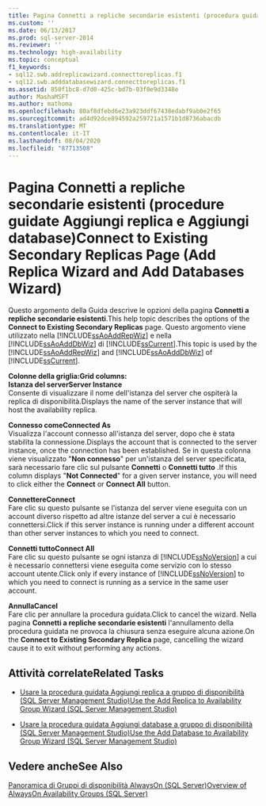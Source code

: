 ```yaml
---
title: Pagina Connetti a repliche secondarie esistenti (procedura guidata Aggiungi replica e Aggiungi database) | Microsoft Docs
ms.custom: ''
ms.date: 06/13/2017
ms.prod: sql-server-2014
ms.reviewer: ''
ms.technology: high-availability
ms.topic: conceptual
f1_keywords:
- sql12.swb.addreplicawizard.connecttoreplicas.f1
- sql12.swb.adddatabasewizard.connecttoreplicas.f1
ms.assetid: 850f1bc8-d7d0-425c-bd7b-03f0e9d3348e
author: MashaMSFT
ms.author: mathoma
ms.openlocfilehash: 80af8dfebd6e23a923ddf67438edabf9ab0e2f65
ms.sourcegitcommit: ad4d92dce894592a259721a1571b1d8736abacdb
ms.translationtype: MT
ms.contentlocale: it-IT
ms.lasthandoff: 08/04/2020
ms.locfileid: "87713508"
---
```

# <a name="connect-to-existing-secondary-replicas-page-add-replica-wizard-and-add-databases-wizard"></a><span data-ttu-id="e3fc7-102">Pagina Connetti a repliche secondarie esistenti (procedure guidate Aggiungi replica e Aggiungi database)</span><span class="sxs-lookup"><span data-stu-id="e3fc7-102">Connect to Existing Secondary Replicas Page (Add Replica Wizard and Add Databases Wizard)</span></span>
  <span data-ttu-id="e3fc7-103"> Questo argomento della Guida descrive le opzioni della pagina **Connetti a repliche secondarie esistenti**.</span><span class="sxs-lookup"><span data-stu-id="e3fc7-103">This help topic describes the options of the **Connect to Existing Secondary Replicas** page.</span></span> <span data-ttu-id="e3fc7-104">Questo argomento viene utilizzato nella [!INCLUDE[ssAoAddRepWiz](../../../includes/ssaoaddrepwiz-md.md)] e nella [!INCLUDE[ssAoAddDbWiz](../../../includes/ssaoadddbwiz-md.md)] di [!INCLUDE[ssCurrent](../../../includes/sscurrent-md.md)].</span><span class="sxs-lookup"><span data-stu-id="e3fc7-104">This topic is used by the [!INCLUDE[ssAoAddRepWiz](../../../includes/ssaoaddrepwiz-md.md)] and [!INCLUDE[ssAoAddDbWiz](../../../includes/ssaoadddbwiz-md.md)] of [!INCLUDE[ssCurrent](../../../includes/sscurrent-md.md)].</span></span>  
  
 <span data-ttu-id="e3fc7-105">**Colonne della griglia:**</span><span class="sxs-lookup"><span data-stu-id="e3fc7-105">**Grid columns:**</span></span>  
 <span data-ttu-id="e3fc7-106">**Istanza del server**</span><span class="sxs-lookup"><span data-stu-id="e3fc7-106">**Server Instance**</span></span>  
 <span data-ttu-id="e3fc7-107">Consente di visualizzare il nome dell'istanza del server che ospiterà la replica di disponibilità.</span><span class="sxs-lookup"><span data-stu-id="e3fc7-107">Displays the name of the server instance that will host the availability replica.</span></span>  
  
 <span data-ttu-id="e3fc7-108">**Connesso come**</span><span class="sxs-lookup"><span data-stu-id="e3fc7-108">**Connected As**</span></span>  
 <span data-ttu-id="e3fc7-109">Visualizza l'account connesso all'istanza del server, dopo che è stata stabilita la connessione.</span><span class="sxs-lookup"><span data-stu-id="e3fc7-109">Displays the account that is connected to the server instance, once the connection has been established.</span></span> <span data-ttu-id="e3fc7-110">Se in questa colonna viene visualizzato "**Non connesso**" per un'istanza del server specificata, sarà necessario fare clic sul pulsante **Connetti** o **Connetti tutto** .</span><span class="sxs-lookup"><span data-stu-id="e3fc7-110">If this column displays "**Not Connected**" for a given server instance, you will need to click either the **Connect** or **Connect All** button.</span></span>  
  
 <span data-ttu-id="e3fc7-111">**Connettere**</span><span class="sxs-lookup"><span data-stu-id="e3fc7-111">**Connect**</span></span>  
 <span data-ttu-id="e3fc7-112">Fare clic su questo pulsante se l'istanza del server viene eseguita con un account diverso rispetto ad altre istanze del server a cui è necessario connettersi.</span><span class="sxs-lookup"><span data-stu-id="e3fc7-112">Click if this server instance is running under a different account than other server instances to which you need to connect.</span></span>  
  
 <span data-ttu-id="e3fc7-113">**Connetti tutto**</span><span class="sxs-lookup"><span data-stu-id="e3fc7-113">**Connect All**</span></span>  
 <span data-ttu-id="e3fc7-114">Fare clic su questo pulsante se ogni istanza di [!INCLUDE[ssNoVersion](../../../includes/ssnoversion-md.md)] a cui è necessario connettersi viene eseguita come servizio con lo stesso account utente.</span><span class="sxs-lookup"><span data-stu-id="e3fc7-114">Click only if every instance of [!INCLUDE[ssNoVersion](../../../includes/ssnoversion-md.md)] to which you need to connect is running as a service in the same user account.</span></span>  
  
 <span data-ttu-id="e3fc7-115">**Annulla**</span><span class="sxs-lookup"><span data-stu-id="e3fc7-115">**Cancel**</span></span>  
 <span data-ttu-id="e3fc7-116">Fare clic per annullare la procedura guidata.</span><span class="sxs-lookup"><span data-stu-id="e3fc7-116">Click to cancel the wizard.</span></span> <span data-ttu-id="e3fc7-117">Nella pagina **Connetti a repliche secondarie esistenti** l'annullamento della procedura guidata ne provoca la chiusura senza eseguire alcuna azione.</span><span class="sxs-lookup"><span data-stu-id="e3fc7-117">On the **Connect to Existing Secondary Replica** page, cancelling the wizard cause it to exit without performing any actions.</span></span>  
  

  
##  <a name="related-tasks"></a><a name="RelatedTasks"></a> <span data-ttu-id="e3fc7-118">Attività correlate</span><span class="sxs-lookup"><span data-stu-id="e3fc7-118">Related Tasks</span></span>  
  
-   [<span data-ttu-id="e3fc7-119">Usare la procedura guidata Aggiungi replica a gruppo di disponibilità &#40;SQL Server Management Studio&#41;</span><span class="sxs-lookup"><span data-stu-id="e3fc7-119">Use the Add Replica to Availability Group Wizard &#40;SQL Server Management Studio&#41;</span></span>](use-the-add-replica-to-availability-group-wizard-sql-server-management-studio.md)  
  
-   [<span data-ttu-id="e3fc7-120">Usare la procedura guidata Aggiungi database a gruppo di disponibilità &#40;SQL Server Management Studio&#41;</span><span class="sxs-lookup"><span data-stu-id="e3fc7-120">Use the Add Database to Availability Group Wizard &#40;SQL Server Management Studio&#41;</span></span>](availability-group-add-database-to-group-wizard.md)  
  

  
## <a name="see-also"></a><span data-ttu-id="e3fc7-121">Vedere anche</span><span class="sxs-lookup"><span data-stu-id="e3fc7-121">See Also</span></span>  
 [<span data-ttu-id="e3fc7-122">Panoramica di Gruppi di disponibilità AlwaysOn &#40;SQL Server&#41;</span><span class="sxs-lookup"><span data-stu-id="e3fc7-122">Overview of AlwaysOn Availability Groups &#40;SQL Server&#41;</span></span>](overview-of-always-on-availability-groups-sql-server.md)  
  
  
